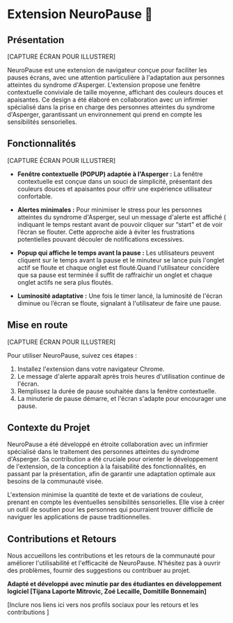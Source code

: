 
# Extension NeuroPause 🧠

## Présentation

[CAPTURE ÉCRAN POUR ILLUSTRER]

NeuroPause est une extension de navigateur conçue pour faciliter les pauses écrans, avec une attention particulière à l'adaptation aux personnes atteintes du syndrome d'Asperger. L'extension propose une fenêtre contextuelle conviviale de taille moyenne, affichant des couleurs douces et apaisantes. Ce design a été élaboré en collaboration avec un infirmier spécialisé dans la prise en charge des personnes atteintes du syndrome d'Asperger, garantissant un environnement qui prend en compte les sensibilités sensorielles.

## Fonctionnalités

[CAPTURE ÉCRAN POUR ILLUSTRER]

- **Fenêtre contextuelle (POPUP)  adaptée à l'Asperger :** La fenêtre contextuelle est conçue dans un souci de simplicité, présentant des couleurs douces et apaisantes pour offrir une expérience utilisateur confortable.

- **Alertes minimales :** Pour minimiser le stress pour les personnes atteintes du syndrome d'Asperger, seul un message d'alerte est affiché ( indiquant le temps restant avant de pouvoir cliquer sur “start” et de voir l’écran se flouter. Cette approche aide à éviter les frustrations potentielles pouvant découler de notifications excessives.

- **Popup qui affiche le temps avant la pause :** Les utilisateurs peuvent cliquent sur le temps avant la pause et le minuteur se lance puis l'onglet actif se floute et chaque onglet est flouté.Quand l'utilisateur concidère que sa pause est terminée il suffit de raffraichir un onglet et chaque onglet actifs ne sera plus floutés. 

- **Luminosité adaptative :** Une fois le timer lancé, la luminosité de l'écran diminue ou l’écran se floute, signalant à l'utilisateur de faire une pause.

## Mise en route

[CAPTURE ÉCRAN POUR ILLUSTRER]

Pour utiliser NeuroPause, suivez ces étapes :

1. Installez l'extension dans votre navigateur Chrome.
2. Le message d'alerte apparaît après trois heures d'utilisation continue de l'écran.
3. Remplissez la durée de pause souhaitée dans la fenêtre contextuelle.
4. La minuterie de pause démarre, et l'écran s'adapte pour encourager une pause.

## Contexte du Projet

NeuroPause a été développé en étroite collaboration avec un infirmier spécialisé dans le traitement des personnes atteintes du syndrome d'Asperger. Sa contribution a été cruciale pour orienter le développement de l'extension, de la conception à la faisabilité des fonctionnalités, en passant par la présentation, afin de garantir une adaptation optimale aux besoins de la communauté visée.

L'extension minimise la quantité de texte et de variations de couleur, prenant en compte les éventuelles sensibilités sensorielles. Elle vise à créer un outil de soutien pour les personnes qui pourraient trouver difficile de naviguer les applications de pause traditionnelles.

## Contributions et Retours

Nous accueillons les contributions et les retours de la communauté pour améliorer l'utilisabilité et l'efficacité de NeuroPause. N'hésitez pas à ouvrir des problèmes, fournir des suggestions ou contribuer au projet.

**Adapté et développé avec minutie par des étudiantes en développement logiciel [Tijana Laporte Mitrovic, Zoé Lecaille, Domitille Bonnemain]**

[Inclure nos liens ici vers nos profils sociaux pour les retours et les contributions       ]

